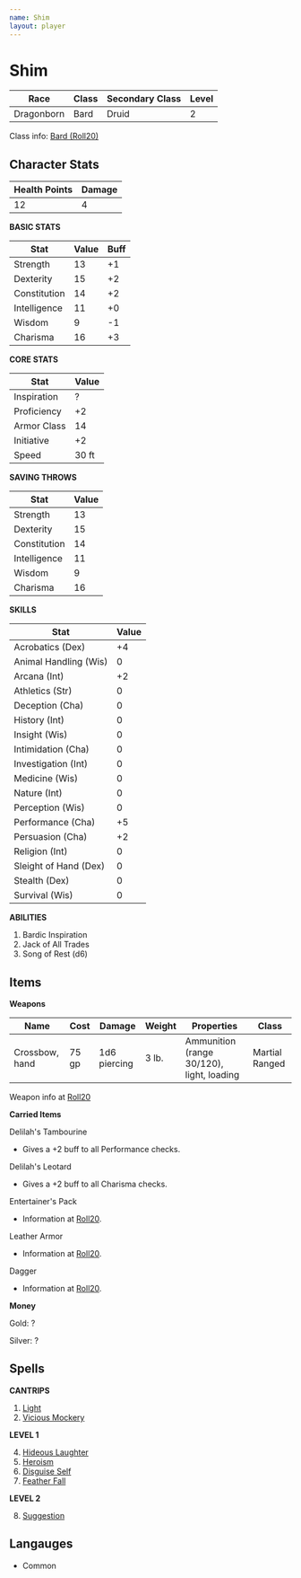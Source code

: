 ```yaml
---
name: Shim
layout: player
---
```


# Shim

| Race       | Class | Secondary Class | Level |
| ---------- | ----- | --------------- | ----- |
| Dragonborn | Bard  | Druid           | 2     | 

Class info: [Bard (Roll20)](https://roll20.net/compendium/dnd5e/Bard#content)

## Character Stats

| Health Points | Damage |
| ------------- | ------ |
| 12            | 4      |

**BASIC STATS**

| Stat         | Value | Buff |
| ------------ | ----- | ---- |
| Strength     | 13    | +1   |
| Dexterity    | 15    | +2   |
| Constitution | 14    | +2   |
| Intelligence | 11    | +0   |
| Wisdom       | 9     | -1   |
| Charisma     | 16    | +3   |

**CORE STATS**

| Stat          | Value  |
| ------------- | ------ |
| Inspiration   | ?      | 
| Proficiency   | +2     | 
| Armor Class   | 14     | 
| Initiative    | +2     | 
| Speed         | 30 ft  | 

**SAVING THROWS**

| Stat         | Value |
| ------------ | ----- |
| Strength     | 13    |
| Dexterity    | 15    |
| Constitution | 14    |
| Intelligence | 11    |
| Wisdom       | 9     |
| Charisma     | 16    |

**SKILLS**

| Stat                  | Value |
| --------------------- | ----- |
| Acrobatics (Dex)      | +4    |
| Animal Handling (Wis) | 0     |
| Arcana (Int)          | +2    |
| Athletics (Str)       | 0     |
| Deception (Cha)       | 0     |
| History (Int)         | 0     |
| Insight (Wis)         | 0     |
| Intimidation (Cha)    | 0     |
| Investigation (Int)   | 0     |
| Medicine (Wis)        | 0     |
| Nature (Int)          | 0     |
| Perception (Wis)      | 0     |
| Performance (Cha)     | +5    |
| Persuasion (Cha)      | +2    |
| Religion (Int)        | 0     |
| Sleight of Hand (Dex) | 0     |
| Stealth (Dex)         | 0     |
| Survival (Wis)        | 0     |

**ABILITIES**

1. Bardic Inspiration
2. Jack of All Trades
3. Song of Rest (d6)

## Items

**Weapons**

| Name           | Cost  | Damage       | Weight | Properties                                | Class          |
| -------------- | ----- | ------------ | ------ | ----------------------------------------- | -------------- |
| Crossbow, hand | 75 gp | 1d6 piercing | 3 lb.  | Ammunition (range 30/120), light, loading | Martial Ranged |

Weapon info at [Roll20](https://roll20.net/compendium/dnd5e/Weapons#content)

**Carried Items**

Delilah's Tambourine

  - Gives a +2 buff to all Performance checks.

Delilah's Leotard

  - Gives a +2 buff to all Charisma checks.

Entertainer's Pack

  - Information at [Roll20](https://roll20.net/compendium/dnd5e/Entertainer%27s%20Pack#h-Entertainer%27s%20Pack).

Leather Armor

  - Information at [Roll20](https://roll20.net/compendium/dnd5e/Leather%20Armor#content).

Dagger

  - Information at [Roll20](https://roll20.net/compendium/dnd5e/Dagger#content).

**Money**

Gold: ?

Silver: ? 

## Spells

**CANTRIPS**

1. [Light](https://5thsrd.org/spellcasting/spells/light/)
2. [Vicious Mockery](https://5thsrd.org/spellcasting/spells/vicious_mockery/)

**LEVEL 1**

4. [Hideous Laughter](https://5thsrd.org/spellcasting/spells/hideous_laughter/)
5. [Heroism](https://5thsrd.org/spellcasting/spells/heroism/)
6. [Disguise Self](https://5thsrd.org/spellcasting/spells/disguise_self/)
7. [Feather Fall](https://5thsrd.org/spellcasting/spells/feather_fall/)

**LEVEL 2**

8. [Suggestion](https://5thsrd.org/spellcasting/spells/suggestion/)

## Langauges

- Common
